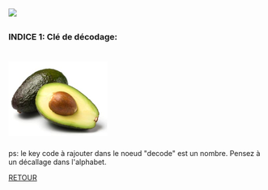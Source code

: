 # ![](/assets/undercover.png)



### INDICE 1: Clé de décodage:

# ![](/assets/avocat.png)

ps: le key code à rajouter dans le noeud "decode" est un nombre.
Pensez à un décallage dans l'alphabet.

<a href="javascript:history.back()">RETOUR</a>
